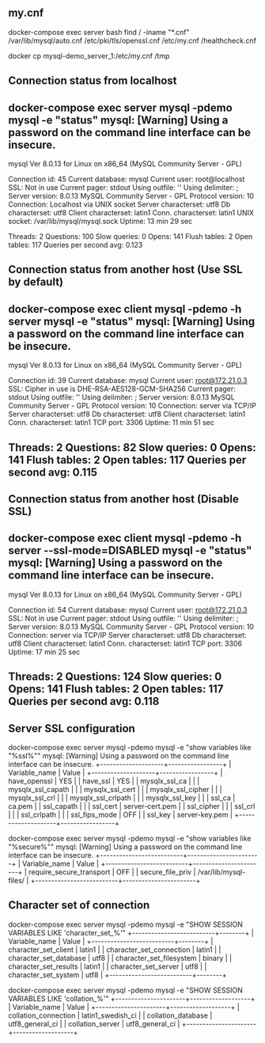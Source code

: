 ## my.cnf
docker-compose exec server bash
find / -iname "*.cnf"
/var/lib/mysql/auto.cnf
/etc/pki/tls/openssl.cnf
/etc/my.cnf
/healthcheck.cnf

docker cp mysql-demo_server_1:/etc/my.cnf /tmp

## Connection status from localhost
docker-compose exec server mysql -pdemo mysql -e "status"
mysql: [Warning] Using a password on the command line interface can be insecure.
--------------
mysql  Ver 8.0.13 for Linux on x86_64 (MySQL Community Server - GPL)

Connection id:		45
Current database:	mysql
Current user:		root@localhost
SSL:			Not in use
Current pager:		stdout
Using outfile:		''
Using delimiter:	;
Server version:		8.0.13 MySQL Community Server - GPL
Protocol version:	10
Connection:		Localhost via UNIX socket
Server characterset:	utf8
Db     characterset:	utf8
Client characterset:	latin1
Conn.  characterset:	latin1
UNIX socket:		/var/lib/mysql/mysql.sock
Uptime:			13 min 29 sec

Threads: 2  Questions: 100  Slow queries: 0  Opens: 141  Flush tables: 2  Open tables: 117  Queries per second avg: 0.123

## Connection status from another host (Use SSL by default)
docker-compose exec client mysql -pdemo -h server mysql -e "status"
mysql: [Warning] Using a password on the command line interface can be insecure.
--------------
mysql  Ver 8.0.13 for Linux on x86_64 (MySQL Community Server - GPL)

Connection id:		39
Current database:	mysql
Current user:		root@172.21.0.3
SSL:			Cipher in use is DHE-RSA-AES128-GCM-SHA256
Current pager:		stdout
Using outfile:		''
Using delimiter:	;
Server version:		8.0.13 MySQL Community Server - GPL
Protocol version:	10
Connection:		server via TCP/IP
Server characterset:	utf8
Db     characterset:	utf8
Client characterset:	latin1
Conn.  characterset:	latin1
TCP port:		3306
Uptime:			11 min 51 sec

Threads: 2  Questions: 82  Slow queries: 0  Opens: 141  Flush tables: 2  Open tables: 117  Queries per second avg: 0.115
--------------

## Connection status from another host (Disable SSL)
docker-compose exec client mysql -pdemo -h server --ssl-mode=DISABLED  mysql -e "status"
mysql: [Warning] Using a password on the command line interface can be insecure.
--------------
mysql  Ver 8.0.13 for Linux on x86_64 (MySQL Community Server - GPL)

Connection id:		54
Current database:	mysql
Current user:		root@172.21.0.3
SSL:			Not in use
Current pager:		stdout
Using outfile:		''
Using delimiter:	;
Server version:		8.0.13 MySQL Community Server - GPL
Protocol version:	10
Connection:		server via TCP/IP
Server characterset:	utf8
Db     characterset:	utf8
Client characterset:	latin1
Conn.  characterset:	latin1
TCP port:		3306
Uptime:			17 min 25 sec

Threads: 2  Questions: 124  Slow queries: 0  Opens: 141  Flush tables: 2  Open tables: 117  Queries per second avg: 0.118
--------------

## Server SSL configuration
docker-compose exec server mysql -pdemo mysql -e "show variables like \"%ssl%\""
mysql: [Warning] Using a password on the command line interface can be insecure.
+--------------------+-----------------+
| Variable_name      | Value           |
+--------------------+-----------------+
| have_openssl       | YES             |
| have_ssl           | YES             |
| mysqlx_ssl_ca      |                 |
| mysqlx_ssl_capath  |                 |
| mysqlx_ssl_cert    |                 |
| mysqlx_ssl_cipher  |                 |
| mysqlx_ssl_crl     |                 |
| mysqlx_ssl_crlpath |                 |
| mysqlx_ssl_key     |                 |
| ssl_ca             | ca.pem          |
| ssl_capath         |                 |
| ssl_cert           | server-cert.pem |
| ssl_cipher         |                 |
| ssl_crl            |                 |
| ssl_crlpath        |                 |
| ssl_fips_mode      | OFF             |
| ssl_key            | server-key.pem  |
+--------------------+-----------------+

docker-compose exec server mysql -pdemo mysql -e "show variables like \"%secure%\""
mysql: [Warning] Using a password on the command line interface can be insecure.
+--------------------------+-----------------------+
| Variable_name            | Value                 |
+--------------------------+-----------------------+
| require_secure_transport | OFF                   |
| secure_file_priv         | /var/lib/mysql-files/ |
+--------------------------+-----------------------+

## Character set of connection
docker-compose exec server mysql -pdemo mysql -e "SHOW SESSION VARIABLES LIKE 'character\_set\_%'"
+--------------------------+--------+
| Variable_name            | Value  |
+--------------------------+--------+
| character_set_client     | latin1 |
| character_set_connection | latin1 |
| character_set_database   | utf8   |
| character_set_filesystem | binary |
| character_set_results    | latin1 |
| character_set_server     | utf8   |
| character_set_system     | utf8   |
+--------------------------+--------+

docker-compose exec server mysql -pdemo mysql -e "SHOW SESSION VARIABLES LIKE 'collation\_%'"
+----------------------+-------------------+
| Variable_name        | Value             |
+----------------------+-------------------+
| collation_connection | latin1_swedish_ci |
| collation_database   | utf8_general_ci   |
| collation_server     | utf8_general_ci   |
+----------------------+-------------------+

